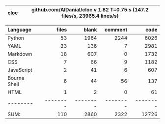 cloc|github.com/AlDanial/cloc v 1.82  T=0.75 s (147.2 files/s, 23965.4 lines/s)
--- | ---

Language|files|blank|comment|code
:-------|-------:|-------:|-------:|-------:
Python|53|1964|2244|6026
YAML|23|136|7|2981
Markdown|18|607|0|1732
CSS|7|66|9|1182
JavaScript|2|41|6|607
Bourne Shell|6|44|56|137
HTML|1|2|0|61
--------|--------|--------|--------|--------
SUM:|110|2860|2322|12726
